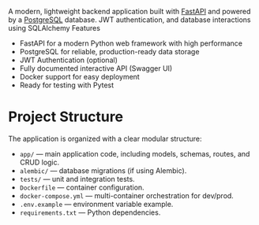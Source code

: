 A modern, lightweight backend application built with [FastAPI](https://fastapi.tiangolo.com/) and powered by a [PostgreSQL](https://www.postgresql.org/) database.  JWT authentication, and database interactions using SQLAlchemy 
 Features

-  FastAPI for a modern Python web framework with high performance
-  PostgreSQL for reliable, production-ready data storage
-  JWT Authentication (optional)
-  Fully documented interactive API (Swagger UI)
-  Docker support for easy deployment
-  Ready for testing with Pytest

# Project Structure

The application is organized with a clear modular structure:

- `app/` — main application code, including models, schemas, routes, and CRUD logic.
- `alembic/` — database migrations (if using Alembic).
- `tests/` — unit and integration tests.
- `Dockerfile` — container configuration.
- `docker-compose.yml` — multi-container orchestration for dev/prod.
- `.env.example` — environment variable example.
- `requirements.txt` — Python dependencies.
